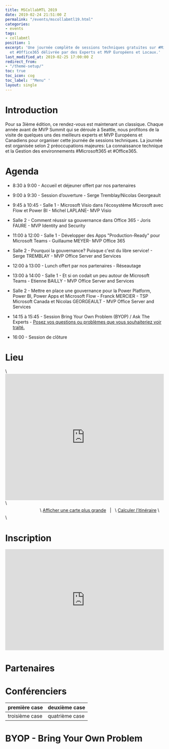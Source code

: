 ```yaml
---
title: MSCollabMTL 2019
date: 2019-02-24 21:51:00 Z
permalink: "/events/mscollabmtl19.html"
categories:
- events
tags:
- collabmtl
position: 1
excerpt: 'Une journée complète de sessions techniques gratuites sur #Microsoft365
  et #Office365 délivrée par des Experts et MVP Européens et Locaux.'
last_modified_at: 2019-02-25 17:00:00 Z
redirect_from:
- "/theme-setup/"
toc: true
toc_icon: cog
toc_label: '"Menu" '
layout: single
---
```


# Introduction

Pour sa 3ième édition, ce rendez-vous est maintenant un classique.
Chaque année avant de MVP Summit qui se déroule à Seattle, nous profitons de la visite de quelques uns des meilleurs experts et MVP Européens et Canadiens pour organiser cette journée de sessions techniques.
La journée est organisée selon 2 préoccupations majeures: La connaissance technique et la Gestion des environnements #Microsoft365 et #Office365.

# Agenda

* 8:30 à 9:00 - Accueil et déjeuner offert par nos partenaires


* 9:00 à 9:30 - Session d’ouverture - Serge Tremblay/Nicolas Georgeault


* 9:45 à 10:45 - Salle 1 - Microsoft Visio dans l’écosystème Microsoft avec Flow et Power BI - Michel LAPLANE- MVP Visio


* Salle 2 - Comment réussir sa gouvernance dans Office 365 - Joris FAURE - MVP Identity and Security


* 11:00 à 12:00 - Salle 1 - Développer des Apps "Production-Ready" pour Microsoft Teams - Guillaume MEYER- MVP Office 365


* Salle 2 - Pourquoi la gouvernance? Puisque c'est du libre service! - Serge TREMBLAY - MVP Office Server and Services


* 12:00 à 13:00 - Lunch offert par nos partenaires - Réseautage


* 13:00 à 14:00 - Salle 1 - Et si on codait un peu autour de Microsoft Teams - Etienne BAILLY - MVP Office Server and Services


* Salle 2 - Mettre en place une gouvernance pour la Power Platform, Power BI, Power Apps et Microsoft Flow - Franck MERCIER - TSP Microsoft Canada et Nicolas GEORGEAULT - MVP Office Server and Services


* 14:15 à 15:45 - Session Bring Your Own Problem (BYOP) / Ask The Experts - [Posez vos questions ou problèmes que vous souhaiteriez voir traité.](https://forms.office.com/Pages/ResponsePage.aspx?id=DQSIkWdsW0yxEjajBLZtrQAAAAAAAAAAAANAAROrRgdUM1g5SzVPWE1ONlVVQVBXVUYxUkIwVTM2TS4u)


* 16:00 - Session de clôture

# Lieu

<div>
\
     <iframe width="100%" height="400" frameborder="0" src="https://www.bing.com/maps/embed?h=400&w=600&cp=45.51558989547186\~-73.56224594971467&lvl=17&typ=d&sty=r&src=SHELL&FORM=MBEDV8" scrolling="no">
\
     </iframe>
\
     <div style="white-space: nowrap; text-align: center; width: 600px; padding: 6px 0;">
\
        <a id="largeMapLink" target="_blank" href="https://www.bing.com/maps?cp=45.51558989547186\~-73.56224594971467&amp;sty=r&amp;lvl=17&amp;FORM=MBEDLD">Afficher une carte plus grande</a> &nbsp; | &nbsp;
\
        <a id="dirMapLink" target="_blank" href="https://www.bing.com/maps/directions?cp=45.51558989547186\~-73.56224594971467&amp;sty=r&amp;lvl=17&amp;rtp=\~pos.45.51558989547186_-73.56224594971467____&amp;FORM=MBEDLD">Calculer l’itinéraire</a>
\
    </div>
\
</div>

# Inscription

<div style="width:100%; text-align:left;"><iframe src="https://eventbrite.ca/tickets-external?eid=56381657054&ref=etckt" frameborder="0" height="320" width="100%" vspace="0" hspace="0" marginheight="5" marginwidth="5" scrolling="auto" allowtransparency="true"></iframe></div>

# Partenaires

# Conférenciers

| première case  | deuxième case  |
|----------------|----------------|
| troisième case | quatrième case |

# BYOP - Bring Your Own Problem